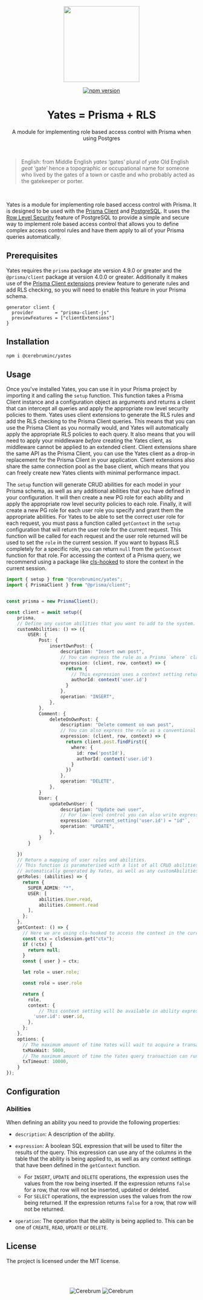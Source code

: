 <div align="center">
  <img width="200" height="200" src="https://raw.githubusercontent.com/cerebruminc/yates/master/images/yates-icon.png">

[![npm version](https://img.shields.io/npm/v/@cerebruminc/yates)](https://www.npmjs.com/package/@cerebruminc/yates)

  <h1>Yates = Prisma + RLS</h1>

  <p>
    A module for implementing role based access control with Prisma when using Postgres
  </p>
  <br>
</div>

> English: from Middle English _yates_ ‘gates’ plural of _yate_ Old English _geat_ ‘gate’ hence a topographic or occupational name for someone who lived by the gates of a town or castle and who probably acted as the gatekeeper or porter.

<br>

Yates is a module for implementing role based access control with Prisma. It is designed to be used with the [Prisma Client](https://www.prisma.io/docs/reference/tools-and-interfaces/prisma-client) and [PostgreSQL](https://www.postgresql.org/).
It uses the [Row Level Security](https://www.postgresql.org/docs/9.5/ddl-rowsecurity.html) feature of PostgreSQL to provide a simple and secure way to implement role based access control that allows you to define complex access control rules and have them apply to all of your Prisma queries automatically.

## Prerequisites

Yates requires the `prisma` package ate version 4.9.0 or greater and the `@prisma/client` package at version 4.0.0 or greater. Additionally it makes use of the [Prisma Client extensions](https://www.prisma.io/docs/concepts/components/prisma-client/client-extensions) preview feature to generate rules and add RLS checking, so you will need to enable this feature in your Prisma schema.

```prisma
generator client {
  provider        = "prisma-client-js"
  previewFeatures = ["clientExtensions"]
}
```

## Installation

```bash
npm i @cerebruminc/yates
```

## Usage

Once you've installed Yates, you can use it in your Prisma project by importing it and calling the `setup` function. This function takes a Prisma Client instance and a configuration object as arguments and returns a client that can intercept all queries and apply the appropriate row level security policies to them.
Yates uses client extensions to generate the RLS rules and add the RLS checking to the Prisma Client queries. This means that you can use the Prisma Client as you normally would, and Yates will automatically apply the appropriate RLS policies to each query. It also means that you will need to apply your middleware _before_ creating the Yates client, as middleware cannot be applied to an extended client.
Client extensions share the same API as the Prisma Client, you can use the Yates client as a drop-in replacement for the Prisma Client in your application.
Client extensions also share the same connection pool as the base client, which means that you can freely create new Yates clients with minimal performance impact.

The `setup` function will generate CRUD abilities for each model in your Prisma schema, as well as any additional abilities that you have defined in your configuration. It will then create a new PG role for each ability and apply the appropriate row level security policies to each role. Finally, it will create a new PG role for each user role you specify and grant them the appropriate abilities.
For Yates to be able to set the correct user role for each request, you must pass a function called `getContext` in the `setup` configuration that will return the user role for the current request. This function will be called for each request and the user role returned will be used to set the `role` in the current session. If you want to bypass RLS completely for a specific role, you can return `null` from the `getContext` function for that role.
For accessing the context of a Prisma query, we recommend using a package like [cls-hooked](https://www.npmjs.com/package/cls-hooked) to store the context in the current session.

```ts
import { setup } from "@cerebruminc/yates";
import { PrismaClient } from "@prisma/client";


const prisma = new PrismaClient();

const client = await setup({
    prisma,
    // Define any custom abilities that you want to add to the system.
    customAbilities: () => ({
        USER: {
            Post: {
                insertOwnPost: {
                    description: "Insert own post",
                    // You can express the rule as a Prisma `where` clause.
                    expression: (client, row, context) => {
                      return {
                        // This expression uses a context setting returned by the getContext function
                        authorId: context('user.id')
                      }
                    },
                    operation: "INSERT",
                },
            },
            Comment: {
                deleteOnOwnPost: {
                    description: "Delete comment on own post",
                    // You can also express the rule as a conventional Prisma query.
                    expression: (client, row, context) => {
                      return client.post.findFirst({
                        where: {
                          id: row('postId'),
                          authorId: context('user.id')
                        }
                      })
                    },
                    operation: "DELETE",
                },
            }
            User: {
                updateOwnUser: {
                    description: "Update own user",
                    // For low-level control you can also write expressions as a raw SQL string.
                    expression: `current_setting('user.id') = "id"`,
                    operation: "UPDATE",
                },
            }
        }

    })
    // Return a mapping of user roles and abilities.
    // This function is paramaterised with a list of all CRUD abilities that have been
    // automatically generated by Yates, as well as any customAbilities that have been defined.
    getRoles: (abilities) => {
      return {
        SUPER_ADMIN: "*",
        USER: [
            abilities.User.read,
            abilities.Comment.read
        ],
      };
    },
    getContext: () => {
      // Here we are using cls-hooked to access the context in the current session.
      const ctx = clsSession.get("ctx");
      if (!ctx) {
        return null;
      }
      const { user } = ctx;

      let role = user.role;

      const role = user.role

      return {
        role,
        context: {
            // This context setting will be available in ability expressions using `current_setting('user.id')`
          'user.id': user.id,
        },
      };
    },
    options: {
      // The maximum amount of time Yates will wait to acquire a transaction from the database. The default value is 30 seconds.
      txMaxWait: 5000,
      // The maximum amount of time the Yates query transaction can run before being canceled and rolled back. The default value is 30 seconds.
      txTimeout: 10000,
    }
});
```

## Configuration

### Abilities

When defining an ability you need to provide the following properties:

- `description`: A description of the ability.
- `expression`: A boolean SQL expression that will be used to filter the results of the query. This expression can use any of the columns in the table that the ability is being applied to, as well as any context settings that have been defined in the `getContext` function.

  - For `INSERT`, `UPDATE` and `DELETE` operations, the expression uses the values from the row being inserted. If the expression returns `false` for a row, that row will not be inserted, updated or deleted.
  - For `SELECT` operations, the expression uses the values from the row being returned. If the expression returns `false` for a row, that row will not be returned.

- `operation`: The operation that the ability is being applied to. This can be one of `CREATE`, `READ`, `UPDATE` or `DELETE`.

## License

The project is licensed under the MIT license.

  <br>
  <br>

<div align="center">

![Cerebrum](./images/powered-by-cerebrum-lm.png#gh-light-mode-only)
![Cerebrum](./images/powered-by-cerebrum-dm.svg#gh-dark-mode-only)

</div>
